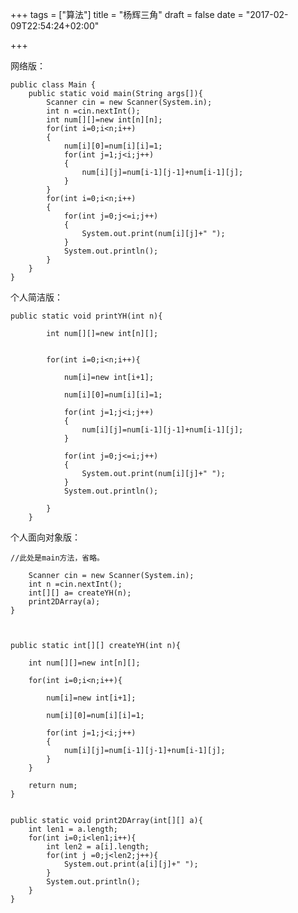

+++
tags = ["算法"]
title = "杨辉三角"
draft = false
date = "2017-02-09T22:54:24+02:00"

+++



网络版：

	public class Main {  
	    public static void main(String args[]){  
	        Scanner cin = new Scanner(System.in);  
	        int n =cin.nextInt();  
	        int num[][]=new int[n][n];  
	        for(int i=0;i<n;i++)  
	        {  
	            num[i][0]=num[i][i]=1;  
	            for(int j=1;j<i;j++)  
	            {  
	                num[i][j]=num[i-1][j-1]+num[i-1][j];  
	            }  
	        }  
	        for(int i=0;i<n;i++)  
	        {  
	            for(int j=0;j<=i;j++)  
	            {  
	                System.out.print(num[i][j]+" ");  
	            }  
	            System.out.println();  
	        }  
	    }  
	} 



个人简洁版：   

	public static void printYH(int n){
	
	        int num[][]=new int[n][];
	
	
	        for(int i=0;i<n;i++){
	
	            num[i]=new int[i+1];
	
	            num[i][0]=num[i][i]=1;
	
	            for(int j=1;j<i;j++)
	            {
	                num[i][j]=num[i-1][j-1]+num[i-1][j];
	            }
	
	            for(int j=0;j<=i;j++)
	            {
	                System.out.print(num[i][j]+" ");
	            }
	            System.out.println();
	
	        }
	    }


个人面向对象版：


	//此处是main方法，省略。

        Scanner cin = new Scanner(System.in);
        int n =cin.nextInt();
        int[][] a= createYH(n);
        print2DArray(a);
    }



    public static int[][] createYH(int n){

        int num[][]=new int[n][];

        for(int i=0;i<n;i++){

            num[i]=new int[i+1];

            num[i][0]=num[i][i]=1;

            for(int j=1;j<i;j++)
            {
                num[i][j]=num[i-1][j-1]+num[i-1][j];
            }
        }

        return num;
    }


    public static void print2DArray(int[][] a){
        int len1 = a.length;
        for(int i=0;i<len1;i++){
            int len2 = a[i].length;
            for(int j =0;j<len2;j++){
                System.out.print(a[i][j]+" ");
            }
            System.out.println();
        }
    }
